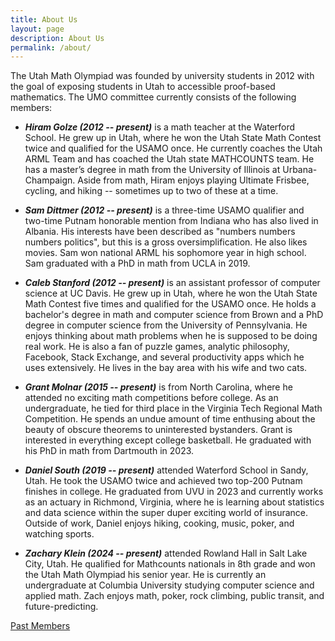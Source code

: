 ```yaml
---
title: About Us
layout: page
description: About Us
permalink: /about/
---
```


The Utah Math Olympiad was founded by university students in 2012 with the goal of exposing students in Utah to accessible proof-based mathematics. The UMO committee currently consists of the following members:

- ***Hiram Golze (2012 -- present)***
is a math teacher at the Waterford School. He grew up in Utah, where he won the Utah State Math Contest twice and qualified for the USAMO once. He currently coaches the Utah ARML Team and has coached the Utah state MATHCOUNTS team. He has a master’s degree in math from the University of Illinois at Urbana-Champaign. Aside from math, Hiram enjoys playing Ultimate Frisbee, cycling, and hiking -- sometimes up to two of these at a time.

- ***Sam Dittmer (2012 -- present)***
is a three-time USAMO qualifier and two-time Putnam honorable mention from Indiana who has also lived in Albania. His interests have been described as "numbers numbers numbers politics", but this is a gross oversimplification. He also likes movies. Sam won national ARML his sophomore year in high school. Sam graduated with a PhD in math from UCLA in 2019.

- ***Caleb Stanford (2012 -- present)***
is an assistant professor of computer science at UC Davis.
He grew up in Utah, where he won the Utah State Math Contest five times and qualified for the USAMO once. He holds a bachelor's degree in math and computer science from Brown and a PhD degree in computer science from the University of Pennsylvania. He enjoys thinking about math problems when he is supposed to be doing real work. He is also a fan of puzzle games, analytic philosophy, Facebook, Stack Exchange, and several productivity apps which he uses extensively. He lives in the bay area with his wife and two cats.

- ***Grant Molnar (2015 -- present)***
is from North Carolina, where he attended no exciting math competitions before college. As an undergraduate, he tied for third place in the Virginia Tech Regional Math Competition. He spends an undue amount of time enthusing about the beauty of obscure theorems to uninterested bystanders. Grant is interested in everything except college basketball. He graduated with his PhD in math from Dartmouth in 2023.

- ***Daniel South (2019 -- present)***
attended Waterford School in Sandy, Utah. He took the USAMO twice and achieved two top-200 Putnam finishes in college. He graduated from UVU in 2023 and currently works as an actuary in Richmond, Virginia, where he is learning about statistics and data science within the super duper exciting world of insurance. Outside of work, Daniel enjoys hiking, cooking, music, poker, and watching sports.

- ***Zachary Klein (2024 -- present)***
attended Rowland Hall in Salt Lake City, Utah. He qualified for Mathcounts nationals in 8th grade and won the Utah Math Olympiad his senior year. He is currently an undergraduate at Columbia University studying computer science and applied math. Zach enjoys math, poker, rock climbing, public transit, and future-predicting.

[Past Members](past)
